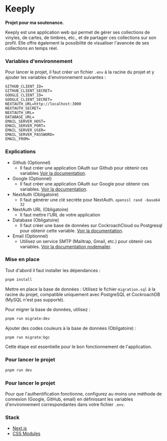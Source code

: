 # Keeply

**Projet pour ma soutenance.**

Keeply est une application web qui permet de gérer ses collections de vinyles, de cartes, de timbres, etc., et de partager ces collections sur son profil. Elle offre également la possibilité de visualiser l'avancée de ses collections en temps réel.

### Variables d'environnement

Pour lancer le projet, il faut créer un fichier `.env` à la racine du projet et y ajouter les variables d'environnement suivantes :

```plaintext
GITHUB_CLIENT_ID=
GITHUB_CLIENT_SECRET=
GOOGLE_CLIENT_ID=
GOOGLE_CLIENT_SECRET=
NEXTAUTH_URL=http://localhost:3000
NEXTAUTH_SECRET=
NEXTAUTH_URL=
DATABASE_URL=
EMAIL_SERVER_HOST=
EMAIL_SERVER_PORT=
EMAIL_SERVER_USER=
EMAIL_SERVER_PASSWORD=
EMAIL_FROM=
```

### Explications

- Github (Optionnel)
  - Il faut créer une application OAuth sur Github pour obtenir ces variables [Voir la documentation](https://docs.github.com/en/developers/apps/building-oauth-apps/creating-an-oauth-app).
- Google (Optionnel)
  - Il faut créer une application OAuth sur Google pour obtenir ces variables. [Voir la documentation](https://developers.google.com/identity/protocols/oauth2).
- NextAuth (Obligatoire)
  - Il faut générer une clé secrète pour NextAuth. `openssl rand -base64 32`
- NextAuth URL (Obligatoire)
  - Il faut mettre l'URL de votre application
- Database (Obligatoire)
  - Il faut créer une base de données sur CockroachCloud ou Postgresql pour obtenir cette variable. [Voir la documentation](https://www.cockroachlabs.com/docs/).
- Email (Optionnel)
  - Utilisez un service SMTP (Mailtrap, Gmail, etc.) pour obtenir ces variables. [Voir la documentation nodemailer](https://nodemailer.com/about/).

### Mise en place

Tout d'abord il faut installer les dépendances :

```bash
pnpm install
```

Mettre en place la base de données : Utilisez le fichier `migration.sql` à la racine du projet, compatible uniquement avec PostgreSQL et CockroachDB (MySQL n'est pas supporté).

Pour migrer la base de données, utilisez :

```bash
pnpm run migrate:dev
```

Ajouter des codes couleurs à la base de données (Obligatoire) :

```bash
pnpm run migrate:bgc
```

Cette étape est essentielle pour le bon fonctionnement de l'application.

### Pour lancer le projet

```bash
pnpm run dev
```

### Pour lancer le projet

Pour que l'authentification fonctionne, configurez au moins une méthode de connexion (Google, GitHub, email) en définissant les variables d'environnement correspondantes dans votre fichier `.env`.

### Stack

- [Next.js](https://nextjs.org/)
- [CSS Modules](https://nextjs.org/docs/app/building-your-application/styling/css-modules)
